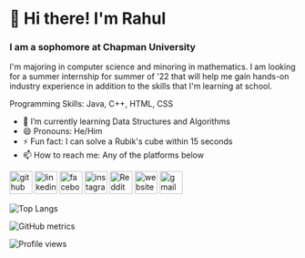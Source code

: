 # 👋 Hi there! I'm Rahul
### I am a sophomore at Chapman University
I'm majoring in computer science and minoring in mathematics. I am looking for a summer internship for summer of '22 that will help me gain hands-on industry experience in addition to the skills that I'm learning at school.

Programming Skills: Java, C++, HTML, CSS

- 🌱 I’m currently learning Data Structures and Algorithms
- 😄 Pronouns: He/Him 
- ⚡ Fun fact: I can solve a Rubik's cube within 15 seconds 
- 📫 How to reach me: Any of the platforms below 


[<img src='https://cdn.jsdelivr.net/npm/simple-icons@3.0.1/icons/github.svg' alt='github' height='40'>](https://github.com/rsura)  [<img src='https://cdn.jsdelivr.net/npm/simple-icons@3.0.1/icons/linkedin.svg' alt='linkedin' height='40'>](https://www.linkedin.com/in/rahul-sura-31801a189/)  [<img src='https://cdn.jsdelivr.net/npm/simple-icons@3.0.1/icons/facebook.svg' alt='facebook' height='40'>](https://www.facebook.com/rahul.s.sura)  [<img src='https://cdn.jsdelivr.net/npm/simple-icons@3.0.1/icons/instagram.svg' alt='instagram' height='40'>](https://www.instagram.com/rahul.s.sura/)  [<img src='https://cdn.jsdelivr.net/npm/simple-icons@3.0.1/icons/reddit.svg' alt='Reddit' height='40'>](https://www.reddit.com/user/rahul_sura)  [<img src='https://cdn.jsdelivr.net/npm/simple-icons@3.0.1/icons/icloud.svg' alt='website' height='40'>](https://rsura.github.io/EngPortfolio/)  [<img src='https://cdn.jsdelivr.net/npm/simple-icons@3.0.1/icons/gmail.svg' alt='gmail' height='40'>](mailto:rahul.s.sura@gmail.com)  

![Top Langs](https://github-readme-stats.vercel.app/api/top-langs/?username=rsura&count_private=false&show_icons=true&theme=dark)

![GitHub metrics](https://metrics.lecoq.io/rsura) 

![Profile views](https://gpvc.arturio.dev/rsura)  
